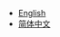 * [English](https://sewiser.github.io/sdk_document_ios/en/)
* [简体中文](https://sewiser.github.io/sdk_document_ios/zh-hans/)


